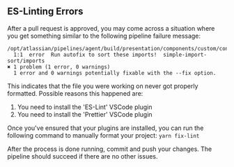 ## ES-Linting Errors
After a pull request is approved, you may come across a situation where you get something similar to the following pipeline failure message:

```
/opt/atlassian/pipelines/agent/build/presentation/components/custom/content/BackorderInquiry/parts/table/index.tsx
  1:1  error  Run autofix to sort these imports!  simple-import-sort/imports
✖ 1 problem (1 error, 0 warnings)
  1 error and 0 warnings potentially fixable with the --fix option.
```

This indicates that the file you were working on never got properly formatted. Possible reasons this happened are:

1. You need to install the 'ES-Lint' VSCode plugin
2. You need to install the 'Prettier' VSCode plugin

Once you've ensured that your plugins are installed, you can run the following command to manually format your project: `yarn fix-lint`

After the process is done running, commit and push your changes. The pipeline should succeed if there are no other issues.